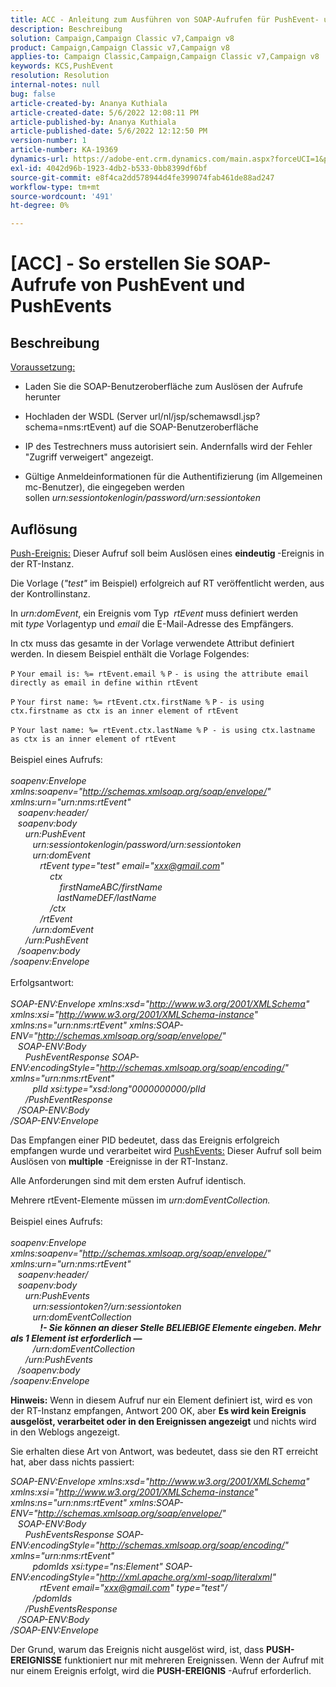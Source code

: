 ```yaml
---
title: ACC - Anleitung zum Ausführen von SOAP-Aufrufen für PushEvent- und PushEvents
description: Beschreibung
solution: Campaign,Campaign Classic v7,Campaign v8
product: Campaign,Campaign Classic v7,Campaign v8
applies-to: Campaign Classic,Campaign,Campaign Classic v7,Campaign v8
keywords: KCS,PushEvent
resolution: Resolution
internal-notes: null
bug: false
article-created-by: Ananya Kuthiala
article-created-date: 5/6/2022 12:08:11 PM
article-published-by: Ananya Kuthiala
article-published-date: 5/6/2022 12:12:50 PM
version-number: 1
article-number: KA-19369
dynamics-url: https://adobe-ent.crm.dynamics.com/main.aspx?forceUCI=1&pagetype=entityrecord&etn=knowledgearticle&id=a22f902d-35cd-ec11-a7b5-0022480b639b
exl-id: 4042d96b-1923-4db2-b533-0bb8399df6bf
source-git-commit: e8f4ca2dd578944d4fe399074fab461de88ad247
workflow-type: tm+mt
source-wordcount: '491'
ht-degree: 0%

---
```


# [ACC] - So erstellen Sie SOAP-Aufrufe von PushEvent und PushEvents

## Beschreibung

<u>Voraussetzung:</u>
- Laden Sie die SOAP-Benutzeroberfläche zum Auslösen der Aufrufe herunter

- Hochladen der WSDL (Server url/nl/jsp/schemawsdl.jsp?schema=nms:rtEvent) auf die SOAP-Benutzeroberfläche

- IP des Testrechners muss autorisiert sein. Andernfalls wird der Fehler &quot;Zugriff verweigert&quot; angezeigt.

- Gültige Anmeldeinformationen für die Authentifizierung (im Allgemeinen mc-Benutzer), die eingegeben werden sollen *urn:sessiontokenlogin/password/urn:sessiontoken*




## Auflösung

<u>Push-Ereignis:</u>
Dieser Aufruf soll beim Auslösen eines <b>eindeutig </b>-Ereignis in der RT-Instanz.

Die Vorlage (*&quot;test&quot;* im Beispiel) erfolgreich auf RT veröffentlicht werden, aus der Kontrollinstanz.

In *urn:domEvent*, ein Ereignis vom Typ  *rtEvent* muss definiert werden mit *type* Vorlagentyp und *email* die E-Mail-Adresse des Empfängers.

In ctx muss das gesamte in der Vorlage verwendete Attribut definiert werden. In diesem Beispiel enthält die Vorlage Folgendes:

`P` `Your email is: %= rtEvent.email %` `P` `- is using the attribute email directly as email in define within rtEvent`

`P` `Your first name: %= rtEvent.ctx.firstName %` `P` `- is using ctx.firstname as ctx is an inner element of rtEvent`

`P` `Your last name: %= rtEvent.ctx.lastName %` `P - is using ctx.lastname as ctx is an inner element of rtEvent`
<br><br>Beispiel eines Aufrufs:<br><br>
*soapenv:Envelope xmlns:soapenv=&quot;http://schemas.xmlsoap.org/soap/envelope/&quot; xmlns:urn=&quot;urn:nms:rtEvent&quot;
<br>   soapenv:header/
<br>   soapenv:body
<br>      urn:PushEvent
<br>         urn:sessiontokenlogin/password/urn:sessiontoken
<br>         urn:domEvent
<br>            rtEvent type=&quot;test&quot; email=&quot;xxx@gmail.com&quot; 
<br>                ctx
<br>                    firstNameABC/firstName
<br>                   lastNameDEF/lastName
<br>                /ctx
<br>            /rtEvent
<br>         /urn:domEvent
<br>      /urn:PushEvent
<br>   /soapenv:body
<br>/soapenv:Envelope*
<br><br>Erfolgsantwort:<br><br>
*SOAP-ENV:Envelope xmlns:xsd=&quot;http://www.w3.org/2001/XMLSchema&quot; xmlns:xsi=&quot;http://www.w3.org/2001/XMLSchema-instance&quot; xmlns:ns=&quot;urn:nms:rtEvent&quot; xmlns:SOAP-ENV=&quot;http://schemas.xmlsoap.org/soap/envelope/&quot;
<br>   SOAP-ENV:Body
<br>      PushEventResponse SOAP-ENV:encodingStyle=&quot;http://schemas.xmlsoap.org/soap/encoding/&quot; xmlns=&quot;urn:nms:rtEvent&quot;
<br>         plId xsi:type=&quot;xsd:long&quot;0000000000/plId
<br>      /PushEventResponse
<br>   /SOAP-ENV:Body
<br>/SOAP-ENV:Envelope*

Das Empfangen einer PID bedeutet, dass das Ereignis erfolgreich empfangen wurde und verarbeitet wird
<u>PushEvents:</u>
Dieser Aufruf soll beim Auslösen von <b>multiple</b> -Ereignisse in der RT-Instanz.

Alle Anforderungen sind mit dem ersten Aufruf identisch.

Mehrere rtEvent-Elemente müssen im *urn:domEventCollection.*
<br><br>Beispiel eines Aufrufs:<br><br>
*soapenv:Envelope xmlns:soapenv=&quot;http://schemas.xmlsoap.org/soap/envelope/&quot; xmlns:urn=&quot;urn:nms:rtEvent&quot;
<br>   soapenv:header/
<br>   soapenv:body
<br>      urn:PushEvents
<br>         urn:sessiontoken?/urn:sessiontoken
<br>         urn:domEventCollection
<br>            <b>!- Sie können an dieser Stelle BELIEBIGE Elemente eingeben. Mehr als 1 Element ist erforderlich —</b>
<br>         /urn:domEventCollection
<br>      /urn:PushEvents
<br>   /soapenv:body
<br>/soapenv:Envelope*

<b>Hinweis:</b> Wenn in diesem Aufruf nur ein Element definiert ist, wird es von der RT-Instanz empfangen, Antwort 200 OK, aber <b>Es wird kein Ereignis ausgelöst, verarbeitet oder in den Ereignissen angezeigt</b> und nichts wird in den Weblogs angezeigt.

Sie erhalten diese Art von Antwort, was bedeutet, dass sie den RT erreicht hat, aber dass nichts passiert:

*SOAP-ENV:Envelope xmlns:xsd=&quot;http://www.w3.org/2001/XMLSchema&quot; xmlns:xsi=&quot;http://www.w3.org/2001/XMLSchema-instance&quot; xmlns:ns=&quot;urn:nms:rtEvent&quot; xmlns:SOAP-ENV=&quot;http://schemas.xmlsoap.org/soap/envelope/&quot;
<br>   SOAP-ENV:Body
<br>      PushEventsResponse SOAP-ENV:encodingStyle=&quot;http://schemas.xmlsoap.org/soap/encoding/&quot; xmlns=&quot;urn:nms:rtEvent&quot;
<br>         pdomIds xsi:type=&quot;ns:Element&quot; SOAP-ENV:encodingStyle=&quot;http://xml.apache.org/xml-soap/literalxml&quot;
<br>            rtEvent email=&quot;xxx@gmail.com&quot; type=&quot;test&quot;/
<br>         /pdomIds
<br>      /PushEventsResponse
<br>   /SOAP-ENV:Body
<br>/SOAP-ENV:Envelope*

Der Grund, warum das Ereignis nicht ausgelöst wird, ist, dass <b>PUSH-EREIGNISSE</b> funktioniert nur mit mehreren Ereignissen. Wenn der Aufruf mit nur einem Ereignis erfolgt, wird die <b>PUSH-EREIGNIS</b> -Aufruf erforderlich.
